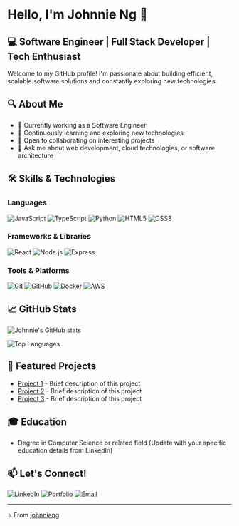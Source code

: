 # Hello, I'm Johnnie Ng 👋

## 💻 Software Engineer | Full Stack Developer | Tech Enthusiast

Welcome to my GitHub profile! I'm passionate about building efficient, scalable software solutions and constantly exploring new technologies.

## 🔍 About Me

- 🏢 Currently working as a Software Engineer
- 🌱 Continuously learning and exploring new technologies
- 👯 Open to collaborating on interesting projects
- 💬 Ask me about web development, cloud technologies, or software architecture

## 🛠️ Skills & Technologies

### Languages
![JavaScript](https://img.shields.io/badge/-JavaScript-F7DF1E?style=flat-square&logo=javascript&logoColor=black)
![TypeScript](https://img.shields.io/badge/-TypeScript-3178C6?style=flat-square&logo=typescript&logoColor=white)
![Python](https://img.shields.io/badge/-Python-3776AB?style=flat-square&logo=python&logoColor=white)
![HTML5](https://img.shields.io/badge/-HTML5-E34F26?style=flat-square&logo=html5&logoColor=white)
![CSS3](https://img.shields.io/badge/-CSS3-1572B6?style=flat-square&logo=css3&logoColor=white)

### Frameworks & Libraries
![React](https://img.shields.io/badge/-React-61DAFB?style=flat-square&logo=react&logoColor=black)
![Node.js](https://img.shields.io/badge/-Node.js-339933?style=flat-square&logo=node.js&logoColor=white)
![Express](https://img.shields.io/badge/-Express-000000?style=flat-square&logo=express&logoColor=white)

### Tools & Platforms
![Git](https://img.shields.io/badge/-Git-F05032?style=flat-square&logo=git&logoColor=white)
![GitHub](https://img.shields.io/badge/-GitHub-181717?style=flat-square&logo=github&logoColor=white)
![Docker](https://img.shields.io/badge/-Docker-2496ED?style=flat-square&logo=docker&logoColor=white)
![AWS](https://img.shields.io/badge/-AWS-232F3E?style=flat-square&logo=amazon-aws&logoColor=white)

## 📈 GitHub Stats

![Johnnie's GitHub stats](https://github-readme-stats.vercel.app/api?username=johnnieng&show_icons=true&theme=radical)

![Top Languages](https://github-readme-stats.vercel.app/api/top-langs/?username=johnnieng&layout=compact&theme=radical)

## 🌟 Featured Projects

- [Project 1](https://github.com/johnnieng/project1) - Brief description of this project
- [Project 2](https://github.com/johnnieng/project2) - Brief description of this project
- [Project 3](https://github.com/johnnieng/project3) - Brief description of this project

## 🎓 Education

- Degree in Computer Science or related field (Update with your specific education details from LinkedIn)

## 📫 Let's Connect!

[![LinkedIn](https://img.shields.io/badge/-LinkedIn-0077B5?style=flat-square&logo=linkedin&logoColor=white)](https://www.linkedin.com/in/johnnie-ng/)
[![Portfolio](https://img.shields.io/badge/-Portfolio-000000?style=flat-square&logo=notion&logoColor=white)](https://your-portfolio-url.com)
[![Email](https://img.shields.io/badge/-Email-D14836?style=flat-square&logo=gmail&logoColor=white)](mailto:your.email@example.com)

---

⭐️ From [johnnieng](https://github.com/johnnieng)

